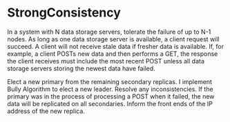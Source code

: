 # StrongConsistency
In a system with N data storage servers, tolerate the failure of up to N-1 nodes. As long as one data storage server is available, a client request will succeed.
A client will not receive stale data if fresher data is available. If, for example, a client POSTs new data and then performs a GET, the response the client receives must include the most recent POST unless all data storage servers storing the newest data have failed.

Elect a new primary from the remaining secondary replicas. I implement Bully Algorithm to elect a new leader.
Resolve any inconsistencies.  If the primary was in the process of processing a POST when it failed, the new data will be replicated on all secondaries.
Inform the front ends of the IP address of the new replica.  

